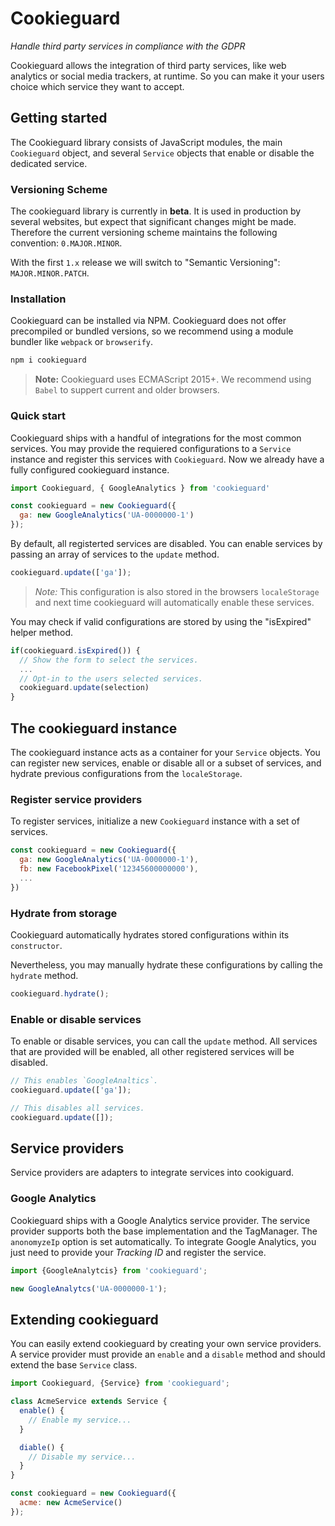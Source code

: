# Cookieguard
*Handle third party services in compliance with the GDPR*

Cookieguard allows the integration of third party services, like web analytics or social media trackers, at runtime. So you can make it your users choice which service they want to accept. 

## Getting started
The Cookieguard library consists of JavaScript modules, the main `Cookieguard` object, and several `Service` objects that enable or disable the dedicated service.

### Versioning Scheme
The cookieguard library is currently in **beta**. It is used in production by several websites, but expect that significant changes might be made. Therefore the current versioning scheme maintains the following convention: `0.MAJOR.MINOR`.

With the first `1.x` release we will switch to "Semantic Versioning": `MAJOR.MINOR.PATCH`.

### Installation
Cookieguard can be installed via NPM. Cookieguard does not offer precompiled or bundled versions, so we recommend using a module bundler like `webpack` or `browserify`.  
```sh
npm i cookieguard
```

> **Note:**
> Cookieguard uses ECMAScript 2015+. We recommend using `Babel` to suppert current and older browsers.

### Quick start
Cookieguard ships with a handful of integrations for the most common services. You may provide the requiered configurations to a `Service` instance and register this services with `Cookieguard`. Now we already have a fully configured cookieguard instance.

```js
import Cookieguard, { GoogleAnalytics } from 'cookieguard'

const cookieguard = new Cookieguard({
  ga: new GoogleAnalytics('UA-0000000-1')
});
```
By default, all registerted services are disabled. You can enable services by passing an array of services to the `update` method. 

```js
cookieguard.update(['ga']);
```

> *Note:* This configuration is also stored in the browsers `localeStorage` and next time cookieguard will automatically enable these services.

You may check if valid configurations are stored by using the "isExpired" helper method.
```js
if(cookieguard.isExpired()) {
  // Show the form to select the services.
  ...
  // Opt-in to the users selected services.
  cookieguard.update(selection)
}
```


## The cookieguard instance
The cookieguard instance acts as a container for your `Service` objects. You can register new services, enable or disable all or a subset of services, and hydrate previous configurations from the `localeStorage`.

### Register service providers
To register services, initialize a new `Cookieguard` instance with a set of services.
```js
const cookieguard = new Cookieguard({
  ga: new GoogleAnalytics('UA-0000000-1'),
  fb: new FacebookPixel('12345600000000'),
  ...
})
```

### Hydrate from storage
Cookieguard automatically hydrates stored configurations within its `constructor`.

Nevertheless, you may manually hydrate these configurations by calling the `hydrate` method.

```js
cookieguard.hydrate();
```

### Enable or disable services
To enable or disable services, you can call the `update` method. All services that are provided will be enabled, all other registered services will be disabled.

```js
// This enables `GoogleAnaltics`.
cookieguard.update(['ga']);

// This disables all services.
cookieguard.update([]);
```

## Service providers
Service providers are adapters to integrate services into cookiguard.

### Google Analytics
Cookieguard ships with a Google Analytics service provider. The service provider supports both the base implementation and the TagManager. The `anonomyzeIp` option is set automatically. To integrate Google Analytics, you just need to provide your *Tracking ID* and register the service.
```js
import {GoogleAnalytcis} from 'cookieguard';

new GoogleAnalytcs('UA-0000000-1');
```

## Extending cookieguard
You can easily extend cookieguard by creating your own service providers. A service provider must provide an `enable` and a `disable` method and should extend the base `Service` class.

```js
import Cookieguard, {Service} from 'cookieguard';

class AcmeService extends Service {
  enable() {
    // Enable my service...
  }

  diable() {
    // Disable my service...
  }
}

const cookieguard = new Cookieguard({
  acme: new AcmeService()
});
```
